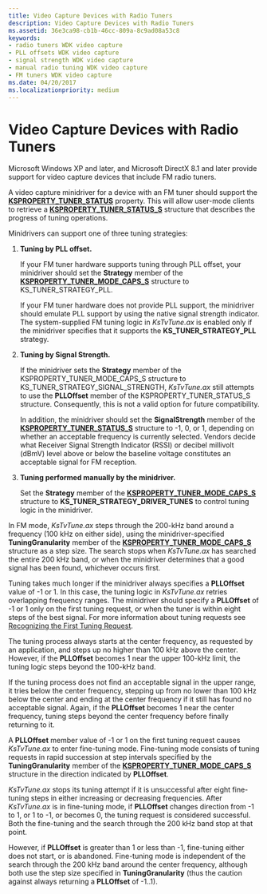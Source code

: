 ```yaml
---
title: Video Capture Devices with Radio Tuners
description: Video Capture Devices with Radio Tuners
ms.assetid: 36e3ca98-cb1b-46cc-809a-8c9ad08a53c8
keywords:
- radio tuners WDK video capture
- PLL offsets WDK video capture
- signal strength WDK video capture
- manual radio tuning WDK video capture
- FM tuners WDK video capture
ms.date: 04/20/2017
ms.localizationpriority: medium
---
```


# Video Capture Devices with Radio Tuners


Microsoft Windows XP and later, and Microsoft DirectX 8.1 and later provide support for video capture devices that include FM radio tuners.

A video capture minidriver for a device with an FM tuner should support the [**KSPROPERTY\_TUNER\_STATUS**](https://docs.microsoft.com/windows-hardware/drivers/stream/ksproperty-tuner-status) property. This will allow user-mode clients to retrieve a [**KSPROPERTY\_TUNER\_STATUS\_S**](https://docs.microsoft.com/windows-hardware/drivers/ddi/content/ksmedia/ns-ksmedia-ksproperty_tuner_status_s) structure that describes the progress of tuning operations.

Minidrivers can support one of three tuning strategies:

1.  **Tuning by PLL offset.**

    If your FM tuner hardware supports tuning through PLL offset, your minidriver should set the **Strategy** member of the [**KSPROPERTY\_TUNER\_MODE\_CAPS\_S**](https://docs.microsoft.com/windows-hardware/drivers/ddi/content/ksmedia/ns-ksmedia-ksproperty_tuner_mode_caps_s) structure to KS\_TUNER\_STRATEGY\_PLL.

    If your FM tuner hardware does not provide PLL support, the minidriver should emulate PLL support by using the native signal strength indicator. The system-supplied FM tuning logic in *KsTvTune.ax* is enabled only if the minidriver specifies that it supports the **KS\_TUNER\_STRATEGY\_PLL** strategy.

2.  **Tuning by Signal Strength.**

    If the minidriver sets the **Strategy** member of the KSPROPERTY\_TUNER\_MODE\_CAPS\_S structure to KS\_TUNER\_STRATEGY\_SIGNAL\_STRENGTH, *KsTvTune.ax* still attempts to use the **PLLOffset** member of the KSPROPERTY\_TUNER\_STATUS\_S structure. Consequently, this is not a valid option for future compatibility.

    In addition, the minidriver should set the **SignalStrength** member of the [**KSPROPERTY\_TUNER\_STATUS\_S**](https://docs.microsoft.com/windows-hardware/drivers/ddi/content/ksmedia/ns-ksmedia-ksproperty_tuner_status_s) structure to -1, 0, or 1, depending on whether an acceptable frequency is currently selected. Vendors decide what Receiver Signal Strength Indicator (RSSI) or decibel millivolt (dBmV) level above or below the baseline voltage constitutes an acceptable signal for FM reception.

3.  **Tuning performed manually by the minidriver.**

    Set the **Strategy** member of the [**KSPROPERTY\_TUNER\_MODE\_CAPS\_S**](https://docs.microsoft.com/windows-hardware/drivers/ddi/content/ksmedia/ns-ksmedia-ksproperty_tuner_mode_caps_s) structure to **KS\_TUNER\_STRATEGY\_DRIVER\_TUNES** to control tuning logic in the minidriver.

In FM mode, *KsTvTune.ax* steps through the 200-kHz band around a frequency (100 kHz on either side), using the minidriver-specified **TuningGranularity** member of the [**KSPROPERTY\_TUNER\_MODE\_CAPS\_S**](https://docs.microsoft.com/windows-hardware/drivers/ddi/content/ksmedia/ns-ksmedia-ksproperty_tuner_mode_caps_s) structure as a step size. The search stops when *KsTvTune.ax* has searched the entire 200 kHz band, or when the minidriver determines that a good signal has been found, whichever occurs first.

Tuning takes much longer if the minidriver always specifies a **PLLOffset** value of -1 or 1. In this case, the tuning logic in *KsTvTune.ax* retries overlapping frequency ranges. The minidriver should specify a **PLLOffset** of -1 or 1 only on the first tuning request, or when the tuner is within eight steps of the best signal. For more information about tuning requests see [Recognizing the First Tuning Request](recognizing-the-first-tuning-request.md).

The tuning process always starts at the center frequency, as requested by an application, and steps up no higher than 100 kHz above the center. However, if the **PLLOffset** becomes 1 near the upper 100-kHz limit, the tuning logic steps beyond the 100-kHz band.

If the tuning process does not find an acceptable signal in the upper range, it tries below the center frequency, stepping up from no lower than 100 kHz below the center and ending at the center frequency if it still has found no acceptable signal. Again, if the **PLLOffset** becomes 1 near the center frequency, tuning steps beyond the center frequency before finally returning to it.

A **PLLOffset** member value of -1 or 1 on the first tuning request causes *KsTvTune.ax* to enter fine-tuning mode. Fine-tuning mode consists of tuning requests in rapid succession at step intervals specified by the **TuningGranularity** member of the [**KSPROPERTY\_TUNER\_MODE\_CAPS\_S**](https://docs.microsoft.com/windows-hardware/drivers/ddi/content/ksmedia/ns-ksmedia-ksproperty_tuner_mode_caps_s) structure in the direction indicated by **PLLOffset**.

*KsTvTune.ax* stops its tuning attempt if it is unsuccessful after eight fine-tuning steps in either increasing or decreasing frequencies. After *KsTvTune.ax* is in fine-tuning mode, if **PLLOffset** changes direction from -1 to 1, or 1 to -1, or becomes 0, the tuning request is considered successful. Both the fine-tuning and the search through the 200 kHz band stop at that point.

However, if **PLLOffset** is greater than 1 or less than -1, fine-tuning either does not start, or is abandoned. Fine-tuning mode is independent of the search through the 200 kHz band around the center frequency, although both use the step size specified in **TuningGranularity** (thus the caution against always returning a **PLLOffset** of -1..1).

 

 




